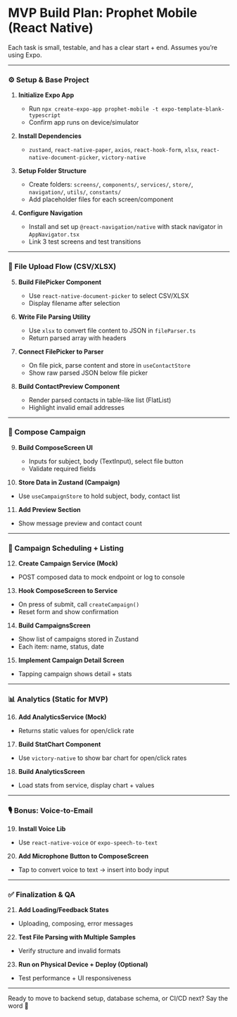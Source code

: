 # MVP Build Plan: Prophet Mobile (React Native)

Each task is small, testable, and has a clear start + end.
Assumes you’re using Expo.

---

### ⚙️ Setup & Base Project

1. **Initialize Expo App**
   - Run `npx create-expo-app prophet-mobile -t expo-template-blank-typescript`
   - Confirm app runs on device/simulator

2. **Install Dependencies**
   - `zustand`, `react-native-paper`, `axios`, `react-hook-form`, `xlsx`, `react-native-document-picker`, `victory-native`

3. **Setup Folder Structure**
   - Create folders: `screens/`, `components/`, `services/`, `store/`, `navigation/`, `utils/`, `constants/`
   - Add placeholder files for each screen/component

4. **Configure Navigation**
   - Install and set up `@react-navigation/native` with stack navigator in `AppNavigator.tsx`
   - Link 3 test screens and test transitions

---

### 📂 File Upload Flow (CSV/XLSX)

5. **Build FilePicker Component**
   - Use `react-native-document-picker` to select CSV/XLSX
   - Display filename after selection

6. **Write File Parsing Utility**
   - Use `xlsx` to convert file content to JSON in `fileParser.ts`
   - Return parsed array with headers

7. **Connect FilePicker to Parser**
   - On file pick, parse content and store in `useContactStore`
   - Show raw parsed JSON below file picker

8. **Build ContactPreview Component**
   - Render parsed contacts in table-like list (FlatList)
   - Highlight invalid email addresses

---

### 📨 Compose Campaign

9. **Build ComposeScreen UI**
   - Inputs for subject, body (TextInput), select file button
   - Validate required fields

10. **Store Data in Zustand (Campaign)**
   - Use `useCampaignStore` to hold subject, body, contact list

11. **Add Preview Section**
   - Show message preview and contact count

---

### 📅 Campaign Scheduling + Listing

12. **Create Campaign Service (Mock)**
   - POST composed data to mock endpoint or log to console

13. **Hook ComposeScreen to Service**
   - On press of submit, call `createCampaign()`
   - Reset form and show confirmation

14. **Build CampaignsScreen**
   - Show list of campaigns stored in Zustand
   - Each item: name, status, date

15. **Implement Campaign Detail Screen**
   - Tapping campaign shows detail + stats

---

### 📊 Analytics (Static for MVP)

16. **Add AnalyticsService (Mock)**
   - Returns static values for open/click rate

17. **Build StatChart Component**
   - Use `victory-native` to show bar chart for open/click rates

18. **Build AnalyticsScreen**
   - Load stats from service, display chart + values

---

### 🎙️ Bonus: Voice-to-Email

19. **Install Voice Lib**
   - Use `react-native-voice` or `expo-speech-to-text`

20. **Add Microphone Button to ComposeScreen**
   - Tap to convert voice to text → insert into body input

---

### ✅ Finalization & QA

21. **Add Loading/Feedback States**
   - Uploading, composing, error messages

22. **Test File Parsing with Multiple Samples**
   - Verify structure and invalid formats

23. **Run on Physical Device + Deploy (Optional)**
   - Test performance + UI responsiveness

---

Ready to move to backend setup, database schema, or CI/CD next? Say the word 🚀
